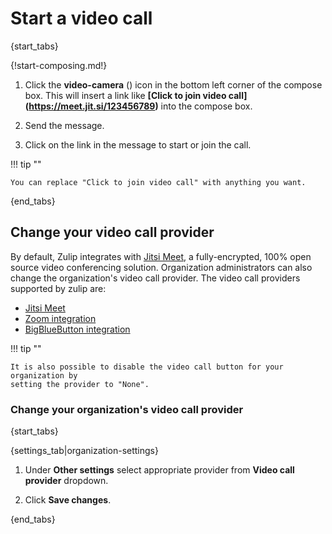 # Start a video call

{start_tabs}

{!start-composing.md!}

1. Click the **video-camera** (<i class="fa fa-video-camera"></i>) icon in the
bottom left corner of the compose box. This will insert a link like
**[Click to join video call]\(https://meet.jit.si/123456789)** into the
compose box.

1. Send the message.

1. Click on the link in the message to start or join the call.

!!! tip ""

    You can replace "Click to join video call" with anything you want.

{end_tabs}

## Change your video call provider

By default, Zulip integrates with
[Jitsi Meet](https://jitsi.org/jitsi-meet/), a fully-encrypted, 100% open
source video conferencing solution. Organization administrators can also
change the organization's video call provider. The video call providers
supported by zulip are:

* [Jitsi Meet](/integrations/doc/jitsi)
* [Zoom integration](/integrations/doc/zoom)
* [BigBlueButton integration](/integrations/doc/big-blue-button)

!!! tip ""

    It is also possible to disable the video call button for your organization by
    setting the provider to "None".

### Change your organization's video call provider

{start_tabs}

{settings_tab|organization-settings}

1. Under **Other settings** select appropriate provider from **Video call provider** dropdown.

1. Click **Save changes**.

{end_tabs}

[big-blue-button-configuration]: https://zulip.readthedocs.io/en/stable/production/video-calls.html#bigbluebutton
[zoom-configuration]: https://zulip.readthedocs.io/en/stable/production/video-calls.html#zoom
